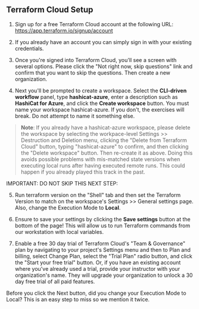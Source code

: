 ## Terraform Cloud Setup

1. Sign up for a free Terraform Cloud account at the following URL:
   https://app.terraform.io/signup/account

2. If you already have an account you can simply sign in with your existing credentials.

3. Once you're signed into Terraform Cloud, you'll see a screen with several options. Please click the "Not right now, skip questions" link and confirm that you want to skip the questions. Then create a new organization.

4. Next you'll be prompted to create a workspace. Select the **CLI-driven workflow** panel, type **hashicat-azure**, enter a description such as **HashiCat for Azure**, and click the **Create workspace** button. You must name your workspace hashicat-azure. If you don't, the exercises will break. Do not attempt to name it something else.

 >**Note**: If you already have a hashicat-azure workspace, please delete the workspace by selecting the workpace-level Settings >> Destruction and Deletion menu, clicking the "Delete from Terraform Cloud" button, typing "hashicat-azure" to confirm, and then clicking the "Delete workspace" button. Then re-create it as above. Doing this avoids possible problems with mis-matched state versions when executing local runs after having executed remote runs. This could happen if you already played this track in the past.

IMPORTANT: DO NOT SKIP THIS NEXT STEP:

5. Run terraform version on the "Shell" tab and then set the Terraform Version to match on the workspace's Settings >> General settings page.
Also, change the Execution Mode to **Local**.

6. Ensure to save your settings by clicking the **Save settings** button at the bottom of the page! This will allow us to run Terraform commands from our workstation with local variables.

7. Enable a free 30 day trial of Terraform Cloud's "Team & Governance" plan by navigating to your project's Settings menu and then to Plan and billing, select Change Plan, select the "Trial Plan" radio button, and click the "Start your free trial" button.
Or, if you have an existing account where you've already used a trial, provide your instructor with your organization's name. They will upgrade your organization to unlock a 30 day free trial of all paid features.

Before you click the Next button, did you change your Execution Mode to Local? This is an easy step to miss so we mention it twice.
